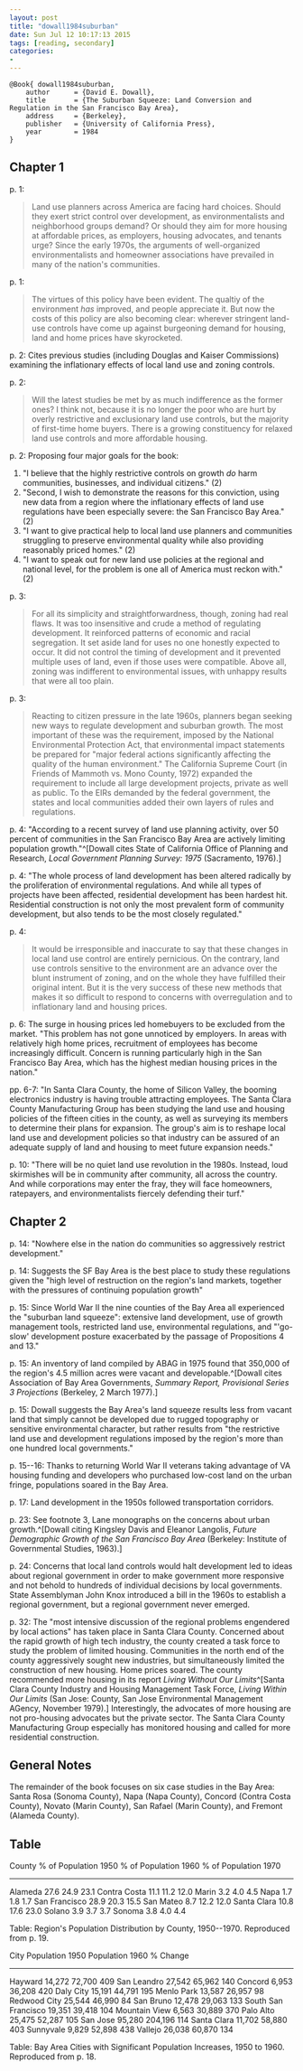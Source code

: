 ```yaml
---
layout: post
title: "dowall1984suburban"
date: Sun Jul 12 10:17:13 2015
tags: [reading, secondary]
categories:
-
---
```


~~~~~{.bib}
@Book{ dowall1984suburban,
	author      = {David E. Dowall},
	title       = {The Suburban Squeeze: Land Conversion and Regulation in the San Francisco Bay Area},
	address     = {Berkeley},
	publisher   = {University of California Press},
	year        = 1984
}
~~~~~

## Chapter 1

p. 1:

> Land use planners across America are facing hard choices. Should they exert strict control over development, as environmentalists and neighborhood groups demand? Or should they aim for more housing at affordable prices, as employers, housing advocates, and tenants urge? Since the early 1970s, the arguments of well-organized environmentalists and homeowner associations have prevailed in many of the nation's communities.

p. 1:

> The virtues of this policy have been evident. The qualtiy of the environment *has* improved, and people appreciate it. But now the costs of this policy are also becoming clear: wherever stringent land-use controls have come up against burgeoning demand for housing, land and home prices have skyrocketed.

p. 2: Cites previous studies (including Douglas and Kaiser Commissions) examining the inflationary effects of local land use and zoning controls.

p. 2:

> Will the latest studies be met by as much indifference as the former ones? I think not, because it is no longer the poor who are hurt by overly restrictive and exclusionary land use controls, but the majority of first-time home buyers. There is a growing constituency for relaxed land use controls and more affordable housing.

p. 2: Proposing four major goals for the book:

1. "I believe that the highly restrictive controls on growth *do* harm communities, businesses, and individual citizens." (2)
2. "Second, I wish to demonstrate the reasons for this conviction, using new data from a region where the inflationary effects of land use regulations have been especially severe: the San Francisco Bay Area." (2)
3. "I want to give practical help to local land use planners and communities struggling to preserve environmental quality while also providing reasonably priced homes." (2)
4. "I want to speak out for new land use policies at the regional and national level, for the problem is one all of America must reckon with." (2)

p. 3:

> For all its simplicity and straightforwardness, though, zoning had real flaws. It was too insensitive and crude a method of regulating development. It reinforced patterns of economic and racial segregation. It set aside land for uses no one honestly expected to occur. It did not control the timing of development and it prevented multiple uses of land, even if those uses were compatible. Above all, zoning was indifferent to environmental issues, with unhappy results that were all too plain.

p. 3:

> Reacting to citizen pressure in the late 1960s, planners began seeking new ways to regulate development and suburban growth. The most important of these was the requirement, imposed by the National Environmental Protection Act, that environmental impact statements be prepared for "major federal actions significantly affecting the quality of the human environment." The California Supreme Court (in Friends of Mammoth vs. Mono County, 1972) expanded the requirement to include all large development projects, private as well as public. To the EIRs demanded by the federal government, the states and local communities added their own layers of rules and regulations.

p. 4: "According to a recent survey of land use planning activity, over 50 percent of communities in the San Francisco Bay Area are actively limiting population growth."^[Dowall cites State of California Office of Planning and Research, *Local Government Planning Survey: 1975* (Sacramento, 1976).]

p. 4: "The whole process of land development has been altered radically by the proliferation of environmental regulations. And while all types of projects have been affected, residential development has been hardest hit. Residential construction is not only the most prevalent form of community development, but also tends to be the most closely regulated."

p. 4:

> It would be irresponsible and inaccurate to say that these changes in local land use control are entirely pernicious. On the contrary, land use controls sensitive to the environment are an advance over the blunt instrument of zoning, and on the whole they have fulfilled their original intent. But it is the very success of these new methods that makes it so difficult to respond to concerns with overregulation and to inflationary land and housing prices.

p. 6: The surge in housing prices led homebuyers to be excluded from the market. "This problem has not gone unnoticed by employers. In areas with relatively high home prices, recruitment of employees has become increasingly difficult. Concern is running particularly high in the San Francisco Bay Area, which has the highest median housing prices in the nation."

pp. 6-7: "In Santa Clara County, the home of Silicon Valley, the booming electronics industry is having trouble attracting employees. The Santa Clara County Manufacturing Group has been studying the land use and housing policies of the fifteen cities in the county, as well as surveying its members to determine their plans for expansion. The group's aim is to reshape local land use and development policies so that industry can be assured of an adequate supply of land and housing to meet future expansion needs."

p. 10: "There will be no quiet land use revolution in the 1980s. Instead, loud skirmishes will be in community after community, all across the country. And while corporations may enter the fray, they will face homeowners, ratepayers, and environmentalists fiercely defending their turf."

## Chapter 2

p. 14: "Nowhere else in the nation do communities so aggressively restrict development."

p. 14: Suggests the SF Bay Area is the best place to study these regulations given the "high level of restruction on the region's land markets, together with the pressures of continuing population growth"

p. 15: Since World War II the nine counties of the Bay Area all experienced the "suburban land squeeze": extensive land development, use of growth management tools, restricted land use, environmental regulations, and "'go-slow' development posture exacerbated by the passage of Propositions 4 and 13."

p. 15: An inventory of land compiled by ABAG in 1975 found that 350,000 of the region's 4.5 million acres were vacant and developable.^[Dowall cites Association of Bay Area Governments, *Summary Report, Provisional Series 3 Projections* (Berkeley, 2 March 1977).]

p. 15: Dowall suggests the Bay Area's land squeeze results less from vacant land that simply cannot be developed due to rugged topography or sensitive environmental character, but rather results from "the restrictive land use and development regulations imposed by the region's more than one hundred local governments."

p. 15--16: Thanks to returning World War II veterans taking advantage of VA housing funding and developers who purchased low-cost land on the urban fringe, populations soared in the Bay Area.

p. 17: Land development in the 1950s followed transportation corridors.

p. 23: See footnote 3, Lane monographs on the concerns about urban growth.^[Dowall citing Kingsley Davis and Eleanor Langolis, *Future Demographic Growth of the San Francisco Bay Area* (Berkeley: Institute of Governmental Studies, 1963).]

p. 24: Concerns that local land controls would halt development led to ideas about regional government in order to make government more responsive and not behold to hundreds of individual decisions by local governments. State Assemblyman John Knox introduced a bill in the 1960s to establish a regional government, but a regional government never emerged.

p. 32: The "most intensive discussion of the regional problems engendered by local actions" has taken place in Santa Clara County. Concerned about the rapid growth of high tech industry, the county created a task force to study the problem of limited housing. Communities in the north end of the county aggressively sought new industries, but simultaneously limited the construction of new housing. Home prices soared. The county recommended more housing in its report *Living Without Our Limits*^[Santa Clara County Industry and Housing Management Task Force, *Living Within Our Limits* (San Jose: County, San Jose Environmental Management AGency, November 1979).] Interestingly, the advocates of more housing are not pro-housing advocates but the private sector. The Santa Clara County Manufacturing Group especially has monitored housing and called for more residential construction.

## General Notes

The remainder of the book focuses on six case studies in the Bay Area: Santa Rosa (Sonoma County), Napa (Napa County), Concord (Contra Costa County), Novato (Marin County), San Rafael (Marin County), and Fremont (Alameda County).

## Table

County              % of Population 1950    % of Population 1960    % of Population 1970
---------------     --------------------    --------------------    --------------------
Alameda             27.6                    24.9                    23.1
Contra Costa        11.1                    11.2                    12.0
Marin               3.2                     4.0                     4.5
Napa                1.7                     1.8                     1.7
San Francisco       28.9                    20.3                    15.5
San Mateo           8.7                     12.2                    12.0
Santa Clara         10.8                    17.6                    23.0
Solano              3.9                     3.7                     3.7
Sonoma              3.8                     4.0                     4.4

Table: Region's Population Distribution by County, 1950--1970. Reproduced from p. 19.

City                  Population 1950   Population 1960   % Change
--------------------  ---------------   ---------------   --------
Hayward               14,272            72,700            409
San Leandro           27,542            65,962            140
Concord               6,953             36,208            420
Daly City             15,191            44,791            195
Menlo Park            13,587            26,957            98
Redwood City          25,544            46,990            84
San Bruno             12,478            29,063            133
South San Francisco   19,351            39,418            104
Mountain View         6,563             30,889            370
Palo Alto             25,475            52,287            105
San Jose              95,280            204,196           114
Santa Clara           11,702            58,880            403
Sunnyvale             9,829             52,898            438
Vallejo               26,038            60,870            134

Table: Bay Area Cities with Significant Population Increases, 1950 to 1960. Reproduced from p. 18.

